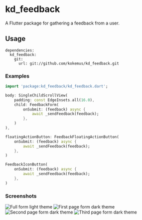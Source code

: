 # kd_feedback

A Flutter package for gathering a feedback from a user.

## Usage

```
dependencies:
  kd_feedback:
    git:
      url: git://github.com/kokemus/kd_feedback.git

```

### Examples

``` dart
import 'package:kd_feedback/kd_feedback.dart';

body: SingleChildScrollView(
    padding: const EdgeInsets.all(16.0),
    child: FeedbackForm(
        onSubmit: (feedback) async {
            await _sendFeedback(feedback);
        },
    )
),

floatingActionButton: FeedbackFloatingActionButton(
    onSubmit: (feedback) async {
        await _sendFeedback(feedback);
    },
)

FeedbackIconButton(
    onSubmit: (feedback) async {
        await _sendFeedback(feedback);
    },
)
```

### Screenshots

![Full form light theme](https://github.com/kokemus/kd_feedback/blob/master/full_form_light.png?raw=true)
![First page form dark theme](https://github.com/kokemus/kd_feedback/blob/master/first_form_dark.png?raw=true)
![Second page form dark theme](https://github.com/kokemus/kd_feedback/blob/master/second_form_dark.png?raw=true)
![Third page form dark theme](https://github.com/kokemus/kd_feedback/blob/master/third_form_dark.png?raw=true)
